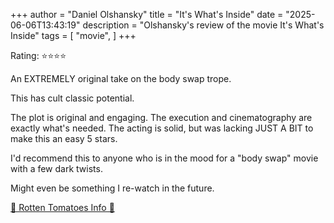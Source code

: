 +++
author = "Daniel Olshansky"
title = "It's What's Inside"
date = "2025-06-06T13:43:19"
description = "Olshansky's review of the movie It's What's Inside"
tags = [
"movie",
]
+++

Rating: ⭐⭐⭐⭐

An EXTREMELY original take on the body swap trope.

This has cult classic potential.

The plot is original and engaging. The execution and cinematography are exactly what's needed. The acting is solid, but was lacking JUST A BIT to make this an easy 5 stars.

I'd recommend this to anyone who is in the mood for a "body swap" movie with a few dark twists.

Might even be something I re-watch in the future.

[🍅 Rotten Tomatoes Info 🍅](https://www.rottentomatoes.com/m/its_whats_inside)
